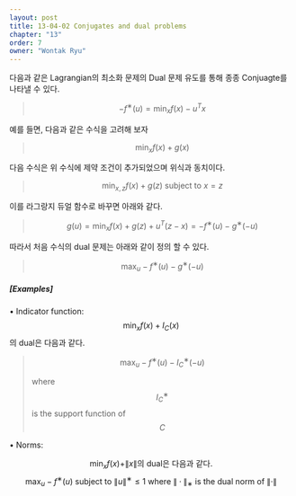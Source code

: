 ```yaml
---
layout: post
title: 13-04-02 Conjugates and dual problems
chapter: "13"
order: 7
owner: "Wontak Ryu"
---
```


다음과 같은 Lagrangian의 최소화 문제의 Dual 문제 유도를 통해 종종 Conjuagte를 나타낼 수 있다.

> $$−f^{∗}(u) = \min_x f(x)−u^Tx$$

  예를 들면, 다음과 같은 수식을 고려해 보자

> $$ \min_x  f(x) + g(x)$$

다음 수식은 위 수식에 제약 조건이 추가되었으며 위식과 동치이다.

> $$ \min_{x,z} f(x) + g(z) \text{ subject to } x = z $$

이를 라그랑지 듀얼 함수로 바꾸면 아래와 같다.

> $$g(u) = \min_x f(x) + g(z) + u^T(z−x) = −f^{∗}(u)−g^{∗}(−u)$$

따라서 처음 수식의 dual 문제는 아래와 같이 정의 할 수 있다.
> $$ \max_u −f^{∗}(u)−g^{∗}(−u)$$

##### [Examples]
• Indicator function: $$ \min_x f(x) + I_C(x)$$의 dual은 다음과 같다.
> $$ \max_u −f^{∗}(u)−I^{∗}_C(−u)$$
> 
> where $$I^{∗}_C$$ is the support function of $$C$$

• Norms: 

$$ \min_x f(x) + \rVert x \rVert \text{의 dual은 다음과 같다.}$$
$$ \max_u −f^{∗}(u) \text{ subject to } \rVert u \rVert^{∗} ≤ 1 \text{ where } \rVert · \rVert_{∗} \text{ is the dual norm of } \rVert · \rVert$$